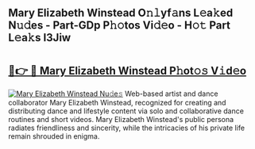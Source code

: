 ## Mary Elizabeth Winstead O𝚗𝚕yf𝚊ns L𝚎a𝚔ed N𝚞𝚍es - Part-GDp P𝚑𝚘tos Vi𝚍𝚎o - H𝚘𝚝 Part L𝚎a𝚔s I3Jiw

# <h2><a href="http://kf8l4up.oniu.top/?m=Mary+Elizabeth+Winstead">🔗👉 🔴 Mary Elizabeth Winstead P𝚑ot𝚘𝚜 V𝚒d𝚎o</a></h2>

[![Mary Elizabeth Winstead Nu𝚍e𝚜](https://i.imgur.com/0qMVB7G.gif)](http://kf8l4up.oniu.top/?m=Mary+Elizabeth+Winstead)
Web-based artist and dance collaborator Mary Elizabeth Winstead, recognized for creating and distributing dance and lifestyle content via solo and collaborative dance routines and short videos. Mary Elizabeth Winstead's public persona radiates friendliness and sincerity, while the intricacies of his private life remain shrouded in enigma.  
